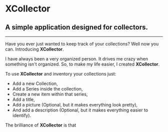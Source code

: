 # XCollector
## A simple application designed for collectors.

***

Have you ever just wanted to keep track of your collections? Well now you can. Introducing <b>XCollector</b>.

I have always been a very organized person. It drives me crazy when something isn't organized. So, to make my life easier, I created <b>XCollector</b>.

To use <b>XCollector</b> and inventory your collections just:

* Add a new Collection,
* Add a Series inside the collection,
* Create a new item within that series,
* Add a title,
* Add a picture (Optional, but it makes everything look pretty),
* And add a description (Optional, but it makes everything easier to identify).

The brilliance of <b>XCollector</b> is that 
